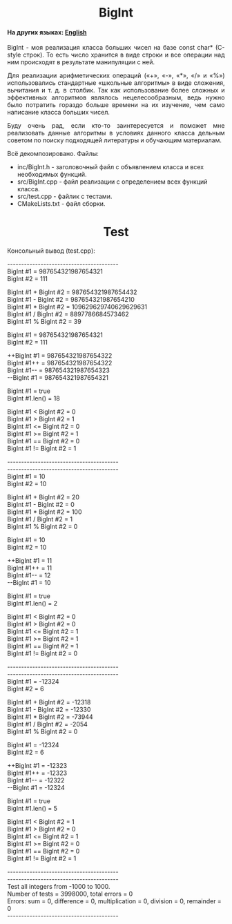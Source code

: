 <h1 align="center">BigInt</h1>
<h4>На других языках: <a href="https://github.com/AlferovKirill/Study/blob/main/№2%20BigInt/README.md">English</a></h4>

<p align="justify">BigInt - моя реализация класса больших чисел на базе const char* (C-style строк). То есть число хранится в виде строки и все операции над ним происходят в результате манипуляции с ней.</p>

<p align="justify">Для реализации арифметических операций («+», «-», «*», «/» и «%») использовались стандартные «школьные алгоритмы» в виде сложения, вычитания и т. д. в столбик. Так как использование более сложных и эффективных алгоритмов являлось нецелесообразным, ведь нужно было потратить гораздо больше времени на их изучение, чем само написание класса больших чисел.</p>

<p align="justify">Буду очень рад, если кто-то заинтересуется и поможет мне реализовать данные алгоритмы в условиях данного класса дельным советом по поиску подходящей литературы и обучающим материалам.</p>

<p align="justify">Всё декомпозировано. Файлы:</p>

<ul>
  <li>inc/BigInt.h - заголовочный файл с объявлением класса и всех необходимых функций.</li>
  <li>src/BigInt.cpp - файл реализации с определением всех функций класса.</li>
  <li>src/test.cpp - файлик с тестами.</li>
  <li>CMakeLists.txt - файл сборки.</li>
</ul>

<h1 align="center">Test</h1>
<p align="justify">Консольный вывод (test.cpp):</p>

<p>
----------------------------------------<br>
BigInt #1 = 987654321987654321<br>
BigInt #2 = 111<br>
  
BigInt #1 + BigInt #2 = 987654321987654432<br>
BigInt #1 - BigInt #2 = 987654321987654210<br>
BigInt #1 * BigInt #2 = 109629629740629629631<br>
BigInt #1 / BigInt #2 = 8897786684573462<br>
BigInt #1 % BigInt #2 = 39<br>

BigInt #1 = 987654321987654321<br>
BigInt #2 = 111<br>

++BigInt #1 = 987654321987654322<br>
BigInt #1++ = 987654321987654322<br>
BigInt #1-- = 987654321987654323<br>
--BigInt #1 = 987654321987654321<br>

BigInt #1 = true<br>
BigInt #1.len() = 18<br>

BigInt #1 < BigInt #2 = 0<br>
BigInt #1 > BigInt #2 = 1<br>
BigInt #1 <= BigInt #2 = 0<br>
BigInt #1 >= BigInt #2 = 1<br>
BigInt #1 == BigInt #2 = 0<br>
BigInt #1 != BigInt #2 = 1<br>

----------------------------------------<br>
----------------------------------------<br>
BigInt #1 = 10<br>
BigInt #2 = 10<br>

BigInt #1 + BigInt #2 = 20<br>
BigInt #1 - BigInt #2 = 0<br>
BigInt #1 * BigInt #2 = 100<br>
BigInt #1 / BigInt #2 = 1<br>
BigInt #1 % BigInt #2 = 0<br>

BigInt #1 = 10<br>
BigInt #2 = 10<br>

++BigInt #1 = 11<br>
BigInt #1++ = 11<br>
BigInt #1-- = 12<br>
--BigInt #1 = 10<br>

BigInt #1 = true<br>
BigInt #1.len() = 2<br>

BigInt #1 < BigInt #2 = 0<br>
BigInt #1 > BigInt #2 = 0<br>
BigInt #1 <= BigInt #2 = 1<br>
BigInt #1 >= BigInt #2 = 1<br>
BigInt #1 == BigInt #2 = 1<br>
BigInt #1 != BigInt #2 = 0<br>

----------------------------------------<br>
----------------------------------------<br>
BigInt #1 = -12324<br>
BigInt #2 = 6<br>

BigInt #1 + BigInt #2 = -12318<br>
BigInt #1 - BigInt #2 = -12330<br>
BigInt #1 * BigInt #2 = -73944<br>
BigInt #1 / BigInt #2 = -2054<br>
BigInt #1 % BigInt #2 = 0<br>

BigInt #1 = -12324<br>
BigInt #2 = 6<br>

++BigInt #1 = -12323<br>
BigInt #1++ = -12323<br>
BigInt #1-- = -12322<br>
--BigInt #1 = -12324<br>

BigInt #1 = true<br>
BigInt #1.len() = 5<br>

BigInt #1 < BigInt #2 = 1<br>
BigInt #1 > BigInt #2 = 0<br>
BigInt #1 <= BigInt #2 = 1<br>
BigInt #1 >= BigInt #2 = 0<br>
BigInt #1 == BigInt #2 = 0<br>
BigInt #1 != BigInt #2 = 1<br>

----------------------------------------<br>
----------------------------------------<br>
Test all integers from -1000 to 1000.<br>
Number of tests = 3998000, total errors = 0<br>
Errors: sum = 0, difference = 0, multiplication = 0, division = 0, remainder = 0<br>
----------------------------------------<br>
</p>
